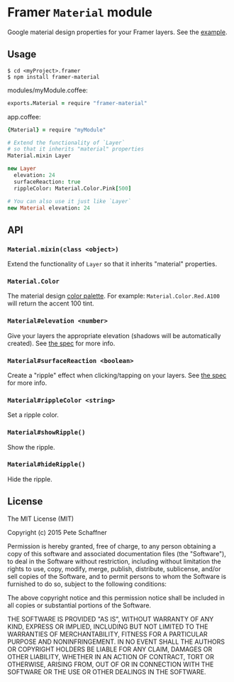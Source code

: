 
# Framer `Material` module

Google material design properties for your Framer layers. See the
[example][example].

## Usage
```shell
$ cd <myProject>.framer
$ npm install framer-material
```

modules/myModule.coffee:
```coffeescript
exports.Material = require "framer-material"
```

app.coffee:
```coffeescript
{Material} = require "myModule"

# Extend the functionality of `Layer`
# so that it inherits "material" properties
Material.mixin Layer

new Layer
  elevation: 24
  surfaceReaction: true
  rippleColor: Material.Color.Pink[500]

# You can also use it just like `Layer`
new Material elevation: 24
```

## API

### `Material.mixin(class <object>)`
Extend the functionality of `Layer` so that it inherits "material" properties.

### `Material.Color`
The material design [color palette][colors]. For example:
`Material.Color.Red.A100` will return the accent 100 tint.

### `Material#elevation <number>`
Give your layers the appropriate elevation (shadows will be automatically
created). See [the spec][elevation] for more info.

### `Material#surfaceReaction <boolean>`
Create a "ripple" effect when clicking/tapping on your layers. See
[the spec][ripple] for more info.

### `Material#rippleColor <string>`
Set a ripple color.

### `Material#showRipple()`
Show the ripple.

### `Material#hideRipple()`
Hide the ripple.

## License
The MIT License (MIT)

Copyright (c) 2015 Pete Schaffner

Permission is hereby granted, free of charge, to any person obtaining a copy
of this software and associated documentation files (the "Software"), to deal
in the Software without restriction, including without limitation the rights
to use, copy, modify, merge, publish, distribute, sublicense, and/or sell
copies of the Software, and to permit persons to whom the Software is
furnished to do so, subject to the following conditions:

The above copyright notice and this permission notice shall be included in all
copies or substantial portions of the Software.

THE SOFTWARE IS PROVIDED "AS IS", WITHOUT WARRANTY OF ANY KIND, EXPRESS OR
IMPLIED, INCLUDING BUT NOT LIMITED TO THE WARRANTIES OF MERCHANTABILITY,
FITNESS FOR A PARTICULAR PURPOSE AND NONINFRINGEMENT. IN NO EVENT SHALL THE
AUTHORS OR COPYRIGHT HOLDERS BE LIABLE FOR ANY CLAIM, DAMAGES OR OTHER
LIABILITY, WHETHER IN AN ACTION OF CONTRACT, TORT OR OTHERWISE, ARISING FROM,
OUT OF OR IN CONNECTION WITH THE SOFTWARE OR THE USE OR OTHER DEALINGS IN THE
SOFTWARE.

[colors]: https://www.google.com/design/spec/style/color.html
[elevation]: https://www.google.com/design/spec/what-is-material/elevation-shadows.html
[ripple]: https://www.google.com/design/spec/animation/responsive-interaction.html#responsive-interaction-user-input
[example]: http://share.framerjs.com/eagqdhh5xo1x/
